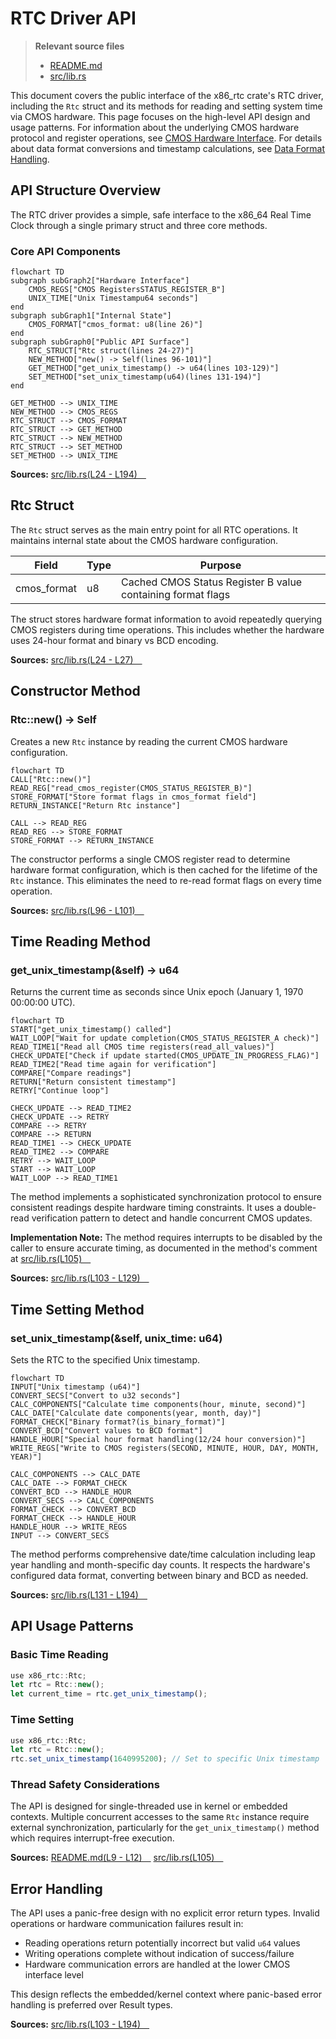 # RTC Driver API

> **Relevant source files**
> * [README.md](https://github.com/arceos-org/x86_rtc/blob/1990537d/README.md)
> * [src/lib.rs](https://github.com/arceos-org/x86_rtc/blob/1990537d/src/lib.rs)

This document covers the public interface of the x86_rtc crate's RTC driver, including the `Rtc` struct and its methods for reading and setting system time via CMOS hardware. This page focuses on the high-level API design and usage patterns. For information about the underlying CMOS hardware protocol and register operations, see [CMOS Hardware Interface](/arceos-org/x86_rtc/2.2-cmos-hardware-interface). For details about data format conversions and timestamp calculations, see [Data Format Handling](/arceos-org/x86_rtc/2.3-data-format-handling).

## API Structure Overview

The RTC driver provides a simple, safe interface to the x86_64 Real Time Clock through a single primary struct and three core methods.

### Core API Components

```mermaid
flowchart TD
subgraph subGraph2["Hardware Interface"]
    CMOS_REGS["CMOS RegistersSTATUS_REGISTER_B"]
    UNIX_TIME["Unix Timestampu64 seconds"]
end
subgraph subGraph1["Internal State"]
    CMOS_FORMAT["cmos_format: u8(line 26)"]
end
subgraph subGraph0["Public API Surface"]
    RTC_STRUCT["Rtc struct(lines 24-27)"]
    NEW_METHOD["new() -> Self(lines 96-101)"]
    GET_METHOD["get_unix_timestamp() -> u64(lines 103-129)"]
    SET_METHOD["set_unix_timestamp(u64)(lines 131-194)"]
end

GET_METHOD --> UNIX_TIME
NEW_METHOD --> CMOS_REGS
RTC_STRUCT --> CMOS_FORMAT
RTC_STRUCT --> GET_METHOD
RTC_STRUCT --> NEW_METHOD
RTC_STRUCT --> SET_METHOD
SET_METHOD --> UNIX_TIME
```

**Sources:** [src/lib.rs(L24 - L194)&emsp;](https://github.com/arceos-org/x86_rtc/blob/1990537d/src/lib.rs#L24-L194)

## Rtc Struct

The `Rtc` struct serves as the main entry point for all RTC operations. It maintains internal state about the CMOS hardware configuration.

|Field|Type|Purpose|
| --- | --- | --- |
|cmos_format|u8|Cached CMOS Status Register B value containing format flags|

The struct stores hardware format information to avoid repeatedly querying CMOS registers during time operations. This includes whether the hardware uses 24-hour format and binary vs BCD encoding.

**Sources:** [src/lib.rs(L24 - L27)&emsp;](https://github.com/arceos-org/x86_rtc/blob/1990537d/src/lib.rs#L24-L27)

## Constructor Method

### Rtc::new() -> Self

Creates a new `Rtc` instance by reading the current CMOS hardware configuration.

```mermaid
flowchart TD
CALL["Rtc::new()"]
READ_REG["read_cmos_register(CMOS_STATUS_REGISTER_B)"]
STORE_FORMAT["Store format flags in cmos_format field"]
RETURN_INSTANCE["Return Rtc instance"]

CALL --> READ_REG
READ_REG --> STORE_FORMAT
STORE_FORMAT --> RETURN_INSTANCE
```

The constructor performs a single CMOS register read to determine hardware format configuration, which is then cached for the lifetime of the `Rtc` instance. This eliminates the need to re-read format flags on every time operation.

**Sources:** [src/lib.rs(L96 - L101)&emsp;](https://github.com/arceos-org/x86_rtc/blob/1990537d/src/lib.rs#L96-L101)

## Time Reading Method

### get_unix_timestamp(&self) -> u64

Returns the current time as seconds since Unix epoch (January 1, 1970 00:00:00 UTC).

```mermaid
flowchart TD
START["get_unix_timestamp() called"]
WAIT_LOOP["Wait for update completion(CMOS_STATUS_REGISTER_A check)"]
READ_TIME1["Read all CMOS time registers(read_all_values)"]
CHECK_UPDATE["Check if update started(CMOS_UPDATE_IN_PROGRESS_FLAG)"]
READ_TIME2["Read time again for verification"]
COMPARE["Compare readings"]
RETURN["Return consistent timestamp"]
RETRY["Continue loop"]

CHECK_UPDATE --> READ_TIME2
CHECK_UPDATE --> RETRY
COMPARE --> RETRY
COMPARE --> RETURN
READ_TIME1 --> CHECK_UPDATE
READ_TIME2 --> COMPARE
RETRY --> WAIT_LOOP
START --> WAIT_LOOP
WAIT_LOOP --> READ_TIME1
```

The method implements a sophisticated synchronization protocol to ensure consistent readings despite hardware timing constraints. It uses a double-read verification pattern to detect and handle concurrent CMOS updates.

**Implementation Note:** The method requires interrupts to be disabled by the caller to ensure accurate timing, as documented in the method's comment at [src/lib.rs(L105)&emsp;](https://github.com/arceos-org/x86_rtc/blob/1990537d/src/lib.rs#L105-L105)

**Sources:** [src/lib.rs(L103 - L129)&emsp;](https://github.com/arceos-org/x86_rtc/blob/1990537d/src/lib.rs#L103-L129)

## Time Setting Method

### set_unix_timestamp(&self, unix_time: u64)

Sets the RTC to the specified Unix timestamp.

```mermaid
flowchart TD
INPUT["Unix timestamp (u64)"]
CONVERT_SECS["Convert to u32 seconds"]
CALC_COMPONENTS["Calculate time components(hour, minute, second)"]
CALC_DATE["Calculate date components(year, month, day)"]
FORMAT_CHECK["Binary format?(is_binary_format)"]
CONVERT_BCD["Convert values to BCD format"]
HANDLE_HOUR["Special hour format handling(12/24 hour conversion)"]
WRITE_REGS["Write to CMOS registers(SECOND, MINUTE, HOUR, DAY, MONTH, YEAR)"]

CALC_COMPONENTS --> CALC_DATE
CALC_DATE --> FORMAT_CHECK
CONVERT_BCD --> HANDLE_HOUR
CONVERT_SECS --> CALC_COMPONENTS
FORMAT_CHECK --> CONVERT_BCD
FORMAT_CHECK --> HANDLE_HOUR
HANDLE_HOUR --> WRITE_REGS
INPUT --> CONVERT_SECS
```

The method performs comprehensive date/time calculation including leap year handling and month-specific day counts. It respects the hardware's configured data format, converting between binary and BCD as needed.

**Sources:** [src/lib.rs(L131 - L194)&emsp;](https://github.com/arceos-org/x86_rtc/blob/1990537d/src/lib.rs#L131-L194)

## API Usage Patterns

### Basic Time Reading

```javascript
use x86_rtc::Rtc;
let rtc = Rtc::new();
let current_time = rtc.get_unix_timestamp();
```

### Time Setting

```javascript
use x86_rtc::Rtc;
let rtc = Rtc::new();
rtc.set_unix_timestamp(1640995200); // Set to specific Unix timestamp
```

### Thread Safety Considerations

The API is designed for single-threaded use in kernel or embedded contexts. Multiple concurrent accesses to the same `Rtc` instance require external synchronization, particularly for the `get_unix_timestamp()` method which requires interrupt-free execution.

**Sources:** [README.md(L9 - L12)&emsp;](https://github.com/arceos-org/x86_rtc/blob/1990537d/README.md#L9-L12) [src/lib.rs(L105)&emsp;](https://github.com/arceos-org/x86_rtc/blob/1990537d/src/lib.rs#L105-L105)

## Error Handling

The API uses a panic-free design with no explicit error return types. Invalid operations or hardware communication failures result in:

* Reading operations return potentially incorrect but valid `u64` values
* Writing operations complete without indication of success/failure
* Hardware communication errors are handled at the lower CMOS interface level

This design reflects the embedded/kernel context where panic-based error handling is preferred over Result types.

**Sources:** [src/lib.rs(L103 - L194)&emsp;](https://github.com/arceos-org/x86_rtc/blob/1990537d/src/lib.rs#L103-L194)